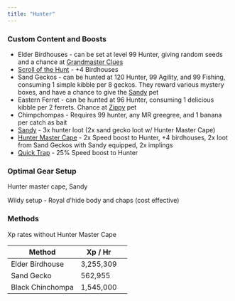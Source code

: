 ```yaml
---
title: "Hunter"
---
```


### Custom Content and Boosts

- Elder Birdhouses - can be set at level 99 Hunter, giving random seeds and a chance at [Grandmaster Clues](/custom-items/grandmaster-clues)
- [Scroll of the Hunt](dungeoneering-training/dg-rewards.md#buyable-boosts-utility) - +4 Birdhouses
- Sand Geckos - can be hunted at 120 Hunter, 99 Agility, and 99 Fishing, consuming 1 simple kibble per 8 geckos. They reward various mystery boxes, and have a chance to give the [Sandy](../custom-items/pets.md#resource-gathering-and-loot-affecting-pets) pet
- Eastern Ferret - can be hunted at 96 Hunter, consuming 1 delicious kibble per 2 ferrets. Chance at [Zippy](../custom-items/pets.md#miscellaneous-pets) pet
- Chimpchompas - Requires 99 hunter, any MR greegree, and 1 banana per catch as bait
- [Sandy](../custom-items/pets.md#miscellaneous-pets) - 3x hunter loot (2x sand gecko loot w/ Hunter Master Cape)
- [Hunter Master Cape](../custom-items/equippables/#master-capes) - 2x Speed boost to Hunter, +4 birdhouses, 2x loot from Sand Geckos with Sandy equipped, 2x implings
- [Quick Trap](invention/#inventions) - 25% Speed boost to Hunter

### Optimal Gear Setup

Hunter master cape, Sandy

Wildy setup - Royal d'hide body and chaps (cost effective)

### Methods

Xp rates without Hunter Master Cape

<table><thead><tr><th>Method</th><th>Xp / Hr</th><th data-hidden></th></tr></thead><tbody><tr><td>Elder Birdhouse</td><td>3,255,309</td><td></td></tr><tr><td>Sand Gecko</td><td>562,955</td><td></td></tr><tr><td>Black Chinchompa</td><td>1,545,000</td><td></td></tr></tbody></table>
